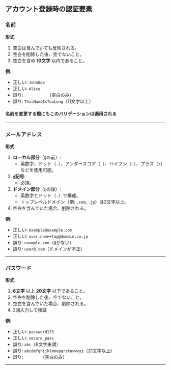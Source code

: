 ## アカウント登録時の認証要素
### 名前

**形式**:
1. 空白は含んでいても反映される。
2. 空白を削除した後、空でないこと。
3. 空白を含め **10文字** 以内であること。

**例**:
- 正しい: `JohnDoe`
- 正しい: `Alice`
- 誤り: `          `（空白のみ）
- 誤り: `ThisNameIsTooLong`（11文字以上）

#### 名前を変更する際にもこのバリデーションは適用される

---

### メールアドレス

**形式**:
1. **ローカル部分**（`@`の前）:
    - 英数字、ドット（`.`）、アンダースコア（`_`）、ハイフン（`-`）、プラス（`+`）などを使用可能。
2. **`@`記号**:
    - 必須。
3. **ドメイン部分**（`@`の後）:
    - 英数字とドット（`.`）で構成。
    - トップレベルドメイン（例: `.com`, `.jp`）は2文字以上。
4. 空白を含んでいた場合、削除される。

**例**:
- 正しい: `example@example.com`
- 正しい: `user.name+tag@domain.co.jp`
- 誤り: `example.com`（`@`がない）
- 誤り: `user@.com`（ドメインが不正）

---

### パスワード

**形式**:
1. **6文字** 以上 **20文字** 以下であること。
2. 空白を削除した後、空でないこと。
3. 空白を含んでいた場合、削除される。
4. 2回入力して検証

**例**:
- 正しい: `password123`
- 正しい: `secure_pass`
- 誤り: `abc`（6文字未満）
- 誤り: `abcdefghijklmnopqrstuvwxyz`（21文字以上）
- 誤り: `       `（空白のみ）

---
